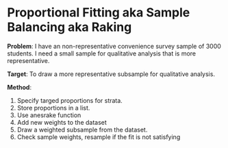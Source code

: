 # Proportional Fitting aka Sample Balancing aka Raking

**Problem**: I have an non-representative convenience survey sample of 3000 students. I need a small sample for qualitative analysis that is more representative. 

**Target**: To draw a more representative subsample for qualitative analysis.

**Method**: 

1. Specify targed proportions for strata.
2. Store proportions in a list.
3. Use anesrake function
4. Add new weights to the dataset
5. Draw a weighted subsample from the dataset.
6. Check sample weights, resample if the fit is not satisfying
